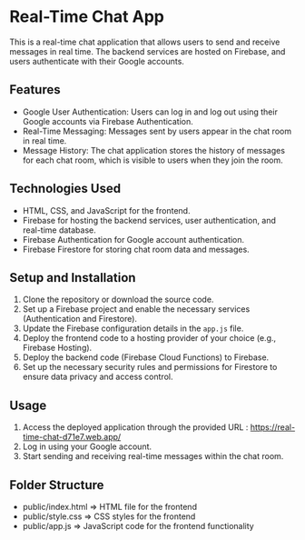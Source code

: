 # Real-Time Chat App

This is a real-time chat application that allows users to send and receive messages in real time.
The backend services are hosted on Firebase, and users authenticate with their Google accounts.
## Features

- Google User Authentication: Users can log in and log out using their Google accounts via Firebase Authentication.
- Real-Time Messaging: Messages sent by users appear in the chat room in real time.
- Message History: The chat application stores the history of messages for each chat room, which is visible to users when they join the room.

## Technologies Used

- HTML, CSS, and JavaScript for the frontend.
- Firebase for hosting the backend services, user authentication, and real-time database.
- Firebase Authentication for Google account authentication.
- Firebase Firestore for storing chat room data and messages.

## Setup and Installation

1. Clone the repository or download the source code.
2. Set up a Firebase project and enable the necessary services (Authentication and Firestore).
3. Update the Firebase configuration details in the `app.js` file.
4. Deploy the frontend code to a hosting provider of your choice (e.g., Firebase Hosting).
5. Deploy the backend code (Firebase Cloud Functions) to Firebase.
6. Set up the necessary security rules and permissions for Firestore to ensure data privacy and access control.

## Usage

1. Access the deployed application through the provided URL : https://real-time-chat-d71e7.web.app/
2. Log in using your Google account.
3. Start sending and receiving real-time messages within the chat room.

## Folder Structure
- public/index.html => HTML file for the frontend
- public/style.css  => CSS styles for the frontend
- public/app.js     => JavaScript code for the frontend functionality

